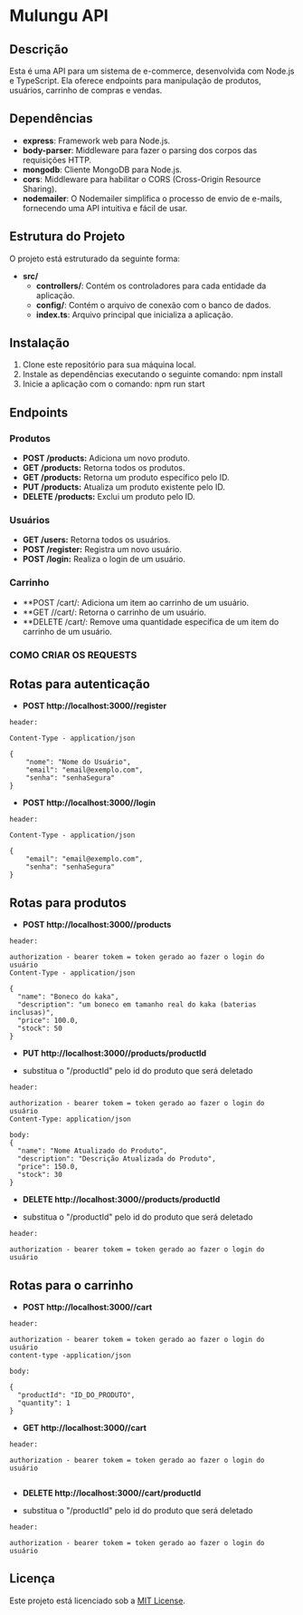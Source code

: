 # Mulungu API

## Descrição
Esta é uma API para um sistema de e-commerce, desenvolvida com Node.js e TypeScript. Ela oferece endpoints para manipulação de produtos, usuários, carrinho de compras e vendas.

## Dependências
- **express**: Framework web para Node.js.
- **body-parser**: Middleware para fazer o parsing dos corpos das requisições HTTP.
- **mongodb**: Cliente MongoDB para Node.js.
- **cors**: Middleware para habilitar o CORS (Cross-Origin Resource Sharing).
- **nodemailer**: O Nodemailer simplifica o processo de envio de e-mails, fornecendo uma API intuitiva e fácil de usar.

## Estrutura do Projeto
O projeto está estruturado da seguinte forma:
- **src/**
  - **controllers/**: Contém os controladores para cada entidade da aplicação.
  - **config/**: Contém o arquivo de conexão com o banco de dados.
  - **index.ts**: Arquivo principal que inicializa a aplicação.

## Instalação
1. Clone este repositório para sua máquina local.
2. Instale as dependências executando o seguinte comando: npm install
3. Inicie a aplicação com o comando: npm run start

## Endpoints

### Produtos
- **POST /products:** Adiciona um novo produto.
- **GET /products:** Retorna todos os produtos.
- **GET /products:** Retorna um produto específico pelo ID.
- **PUT /products:** Atualiza um produto existente pelo ID.
- **DELETE /products:** Exclui um produto pelo ID.

### Usuários
- **GET /users:** Retorna todos os usuários.
- **POST /register:** Registra um novo usuário.
- **POST /login:** Realiza o login de um usuário.

### Carrinho
- **POST /cart/: Adiciona um item ao carrinho de um usuário.
- **GET //cart/: Retorna o carrinho de um usuário.
- **DELETE /cart/: Remove uma quantidade específica de um item do carrinho de um usuário.

###  COMO CRIAR OS REQUESTS

## Rotas para autenticação

- **POST http://localhost:3000//register**

```
header:

Content-Type - application/json

{
    "nome": "Nome do Usuário",
    "email": "email@exemplo.com",
    "senha": "senhaSegura"
}
```

- **POST http://localhost:3000//login**

```
header:

Content-Type - application/json

{
    "email": "email@exemplo.com",
    "senha": "senhaSegura"
}
```

## Rotas para produtos

- **POST http://localhost:3000//products**

```
header: 

authorization - bearer tokem = token gerado ao fazer o login do usuário
Content-Type - application/json

{
  "name": "Boneco do kaka",
  "description": "um boneco em tamanho real do kaka (baterias inclusas)",
  "price": 100.0,
  "stock": 50
}
```

- **PUT http://localhost:3000//products/productId**

- substitua o "/productId" pelo id do produto que será deletado 

```
header: 

authorization - bearer tokem = token gerado ao fazer o login do usuário
Content-Type: application/json

body:
{
  "name": "Nome Atualizado do Produto",
  "description": "Descrição Atualizada do Produto",
  "price": 150.0,
  "stock": 30
} 
```

- **DELETE http://localhost:3000//products/productId**

- substitua o "/productId" pelo id do produto que será deletado 

```
header: 

authorization - bearer tokem = token gerado ao fazer o login do usuário

```

## Rotas para o carrinho

- **POST http://localhost:3000//cart**

```
header: 

authorization - bearer tokem = token gerado ao fazer o login do usuário
content-type -application/json

body:

{
  "productId": "ID_DO_PRODUTO",
  "quantity": 1
}
```

- **GET http://localhost:3000//cart**

```
header: 

authorization - bearer tokem = token gerado ao fazer o login do usuário


```


- **DELETE http://localhost:3000//cart/productId**

- substitua o "/productId" pelo id do produto que será deletado 

```
header: 

authorization - bearer tokem = token gerado ao fazer o login do usuário

```



## Licença
Este projeto está licenciado sob a [MIT License](LICENSE).
